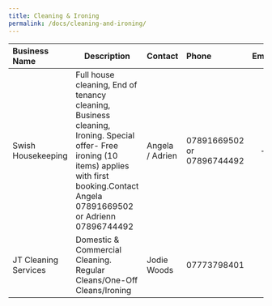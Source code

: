 ```yaml
---
title: Cleaning & Ironing
permalink: /docs/cleaning-and-ironing/
---
```


| Business Name | Description        | Contact         | Phone  | Email           | Social Link   |
| :------------- |------------------| :--------------- | :----- | :--------------:| :-----------: |
|Swish Housekeeping|Full house cleaning, End of tenancy cleaning, Business cleaning, Ironing. Special offer- Free ironing (10 items) applies with first booking.Contact Angela 07891669502 or Adrienn 07896744492| Angela / Adrien|07891669502 or 07896744492|-|-|
|JT Cleaning Services|Domestic & Commercial Cleaning. Regular Cleans/One-Off Cleans/Ironing|Jodie Woods|07773798401|[<i class="fa fa-envelope"/>](mailto:enquiries@jtcleaning.co.uk)|-|
